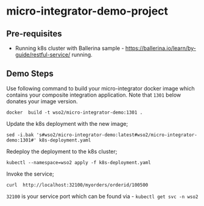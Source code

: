 # micro-integrator-demo-project

## Pre-requisites 
- Running k8s cluster with Ballerina sample - https://ballerina.io/learn/by-guide/restful-service/ running.

## Demo Steps

Use following command to build your micro-integrator docker image which contains your composite integration application. Note that `1301` below donates your image version.

```docker  build -t wso2/micro-integrator-demo:1301 .```

Update the k8s deployment with the new image;

```sed -i.bak 's#wso2/micro-integrator-demo:latest#wso2/micro-integrator-demo:1301#' k8s-deployment.yaml```

Redeploy the deployment to the k8s cluster;

```kubectl --namespace=wso2 apply -f k8s-deployment.yaml```

Invoke the service;

```curl  http://localhost:32100/myorders/orderid/100500```

`32100` is your service port which can be found via - ```kubectl get svc -n wso2```
